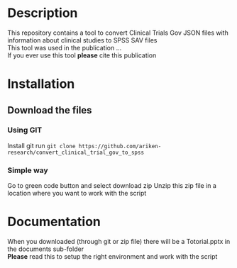 # Description
This repository contains a tool to convert Clinical Trials Gov JSON files with information about clinical studies to SPSS SAV files\
This tool was used in the publication ... \
If you ever use this tool **please** cite this publication
# Installation
## Download the files
### Using GIT
Install git
run ```git clone https://github.com/ariken-research/convert_clinical_trial_gov_to_spss```
### Simple way
Go to green code button and select download zip
Unzip this zip file in a location where you want to work with the script
# Documentation
When you downloaded (through git or zip file) there will be a Totorial.pptx in the documents sub-folder\
**Please** read this to setup the right environment and work with the script
